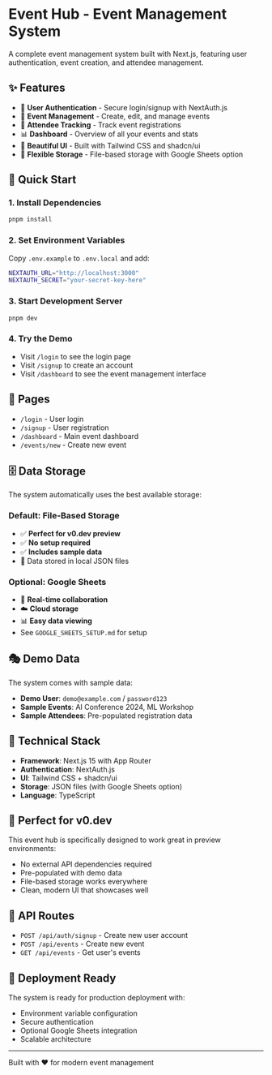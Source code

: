 # Event Hub - Event Management System

A complete event management system built with Next.js, featuring user authentication, event creation, and attendee management.

## ✨ Features

- 🔐 **User Authentication** - Secure login/signup with NextAuth.js
- 📅 **Event Management** - Create, edit, and manage events
- 👥 **Attendee Tracking** - Track event registrations
- 📊 **Dashboard** - Overview of all your events and stats
- 🎨 **Beautiful UI** - Built with Tailwind CSS and shadcn/ui
- 💾 **Flexible Storage** - File-based storage with Google Sheets option

## 🚀 Quick Start

### 1. Install Dependencies
```bash
pnpm install
```

### 2. Set Environment Variables
Copy `.env.example` to `.env.local` and add:
```bash
NEXTAUTH_URL="http://localhost:3000"
NEXTAUTH_SECRET="your-secret-key-here"
```

### 3. Start Development Server
```bash
pnpm dev
```

### 4. Try the Demo
- Visit `/login` to see the login page
- Visit `/signup` to create an account
- Visit `/dashboard` to see the event management interface

## 📱 Pages

- `/login` - User login
- `/signup` - User registration  
- `/dashboard` - Main event dashboard
- `/events/new` - Create new event

## 🗄️ Data Storage

The system automatically uses the best available storage:

### Default: File-Based Storage
- ✅ **Perfect for v0.dev preview**
- ✅ **No setup required**
- ✅ **Includes sample data**
- 📁 Data stored in local JSON files

### Optional: Google Sheets
- 🔗 **Real-time collaboration**
- ☁️ **Cloud storage**
- 📊 **Easy data viewing**
- See `GOOGLE_SHEETS_SETUP.md` for setup

## 🎭 Demo Data

The system comes with sample data:
- **Demo User**: `demo@example.com` / `password123`
- **Sample Events**: AI Conference 2024, ML Workshop
- **Sample Attendees**: Pre-populated registration data

## 🔧 Technical Stack

- **Framework**: Next.js 15 with App Router
- **Authentication**: NextAuth.js
- **UI**: Tailwind CSS + shadcn/ui
- **Storage**: JSON files (with Google Sheets option)
- **Language**: TypeScript

## 🌟 Perfect for v0.dev

This event hub is specifically designed to work great in preview environments:
- No external API dependencies required
- Pre-populated with demo data
- File-based storage works everywhere
- Clean, modern UI that showcases well

## 📝 API Routes

- `POST /api/auth/signup` - Create new user account
- `POST /api/events` - Create new event
- `GET /api/events` - Get user's events

## 🚀 Deployment Ready

The system is ready for production deployment with:
- Environment variable configuration
- Secure authentication
- Optional Google Sheets integration
- Scalable architecture

---

Built with ❤️ for modern event management